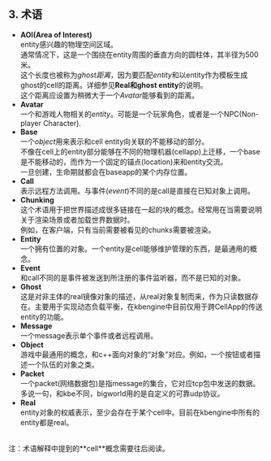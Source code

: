 ## 3. 术语

* **AOI(Area of Interest)**  
  entity感兴趣的物理空间区域。  
  通常情况下，这是一个围绕在entity周围的垂直方向的圆柱体，其半径为500米。  
  这个长度也被称为*ghost距离*，因为要匹配*entity*和以entity作为模板生成ghost的cell的距离。详细参见**Real和ghost entity**的说明。  
  这个距离应设置为稍微大于一个*Avatar*能够看到的距离。  
* **Avatar**  
  一个和游戏人物相关的*entity*。可能是一个玩家角色，或者是一个NPC(Non-player Character).
* **Base**  
  一个*object*用来表示和cell entity向关联的不能移动的部分。  
  不像在cell上的entity部分能够在不同的物理机器(cellapp)上迁移，一个base是不能移动的，而作为一个固定的锚点(location)来和entity交流。  
  一旦创建，生命期就都会在baseapp的某个内存位置。  
* **Call**  
  表示远程方法调用。与事件(*event*)不同的是call是直接在已知对象上调用。
* **Chunking**  
  这个术语用于把世界描述成很多链接在一起的块的概念。经常用在当需要说明关于渲染场景或者加载世界数据时。  
  例如，在客户端，只有当前需要被看见的chunks需要被渲染。
* **Entity**  
  一个拥有位置的对象。一个entity是cell能够维护管理的东西，是最通用的概念。
* **Event**  
  和call不同的是事件被发送到所注册的事件监听器，而不是已知的对象。
* **Ghost**  
  这是对非主体的real镜像对象的描述，从real对象复制而来，作为只读数据存在。主要用于实现动态负载平衡，在kbengine中目前仅用于跨CellApp的传送entity的功能。
* **Message**  
  一个message表示单个事件或者远程调用。
* **Object**  
  游戏中最通用的概念，和c++面向对象的“对象”对应。例如，一个按钮或者描述一个队伍的对象之类。  
* **Packet**  
  一个packet(网络数据包)是指message的集合，它对应tcp包中发送的数据。多说一句，和kbe不同，bigworld用的是自定义的可靠udp协议。  
* **Real**  
  entity对象的权威表示，至少会存在于某个cell中。目前在kbengine中所有的entity都是real。
<br/>
注：术语解释中提到的**cell**概念需要往后阅读。

